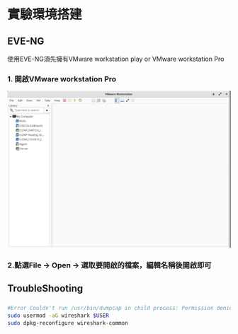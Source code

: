 # 實驗環境搭建 #

## EVE-NG ##

使用EVE-NG須先擁有VMware workstation play or VMware workstation Pro

### 1. 開啟VMware workstation Pro ###

![](environment/vmware1.png)

### 2.點選File -> Open -> 選取要開啟的檔案，編輯名稱後開啟即可 ###

## TroubleShooting ##
### 
```bash
#Error Couldn't run /usr/bin/dumpcap in child process: Permission denied when starting Wireshark 因權限不足，無法開啟Wireshark進行抓包，將使用者加入群組wireshark即可
sudo usermod -aG wireshark $USER
sudo dpkg-reconfigure wireshark-common
```
